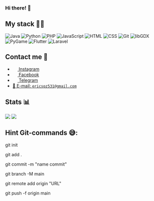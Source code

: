 <h3>Hi there! 👋</h3>

## My stack 👨‍💻	

![Java](https://img.shields.io/badge/-Java-%230075a8?logo=java&logoColor=white&style=for-the-badge) ![Python](https://img.shields.io/badge/-Python-%230075a8?logo=Python&logoColor=white&style=for-the-badge) ![PHP](https://img.shields.io/badge/-PHP-%230075a8?logo=php&logoColor=white&style=for-the-badge) ![JavaScript](https://img.shields.io/badge/-JavaScript-%230075a8?logo=javascript&logoColor=white&style=for-the-badge) ![HTML](https://img.shields.io/badge/-HTML-%230075a8?logo=html5&logoColor=white&style=for-the-badge) ![CSS](https://img.shields.io/badge/-CSS-%230174b8?logo=css3&logoColor=white&style=for-the-badge) ![Git](https://img.shields.io/badge/-Git-%230075a8?logo=git&logoColor=white&style=for-the-badge) ![libGDX](https://img.shields.io/badge/-libGDX-%230075a8?logo=libGDX&logoColor=white&style=for-the-badge) ![PyGame](https://img.shields.io/badge/-PyGame-%230075a8?logo=Python&logoColor=white&style=for-the-badge) ![Flutter](https://img.shields.io/badge/-Flutter-%230075a8?logo=flutter&logoColor=white&style=for-the-badge) ![Laravel](https://img.shields.io/badge/-Laravel-%230075a8?logo=laravel&logoColor=white&style=for-the-badge)

## Contact me 💭
- <a href="https://www.instagram.com/coll_otaku/"><img src="https://upload.wikimedia.org/wikipedia/commons/thumb/e/e7/Instagram_logo_2016.svg/768px-Instagram_logo_2016.svg.png" width=16 height=16 align="center" /> Instagram </a>
- <a href="https://www.facebook.com/profile.php?id=100008579443704"><img src="https://upload.wikimedia.org/wikipedia/commons/thumb/0/05/Facebook_Logo_%282019%29.png/1024px-Facebook_Logo_%282019%29.png" width=16 height=16 align="center" /> Facebook </a>
- <a href="https://t.me/Coll_Otaku"><img src="https://upload.wikimedia.org/wikipedia/commons/thumb/8/82/Telegram_logo.svg/768px-Telegram_logo.svg.png" width=16 height=16 align="center" /> Telegram </a>
- <a href="mailto:ericspz531@gmail.com">📩 E-mail: `ericspz531@gmail.com`</a>

## Stats 📊
<img src="https://github-readme-stats.vercel.app/api?username=CoolOtaku&show_icons=true&count_private=true&theme=dark&title_color=0075a8&text_color=ffffff&icon_color=0075a8&hide_border=true&card_width=500px">
<img src="https://github-readme-stats.vercel.app/api/top-langs/?username=CoolOtaku&layout=pie&theme=dark&title_color=0075a8&text_color=ffffff&hide_border=true&card_width=500px">

## Hint Git-commands 😅:

git init

git add .

git commit -m "name commit"

git branch -M main

git remote add origin "URL"

git push -f origin main
